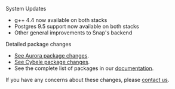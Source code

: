 System Updates

* g++ 4.4 now available on both stacks
* Postgres 9.5 support now available on both stacks
* Other general improvements to Snap's backend

Detailed package changes

* [See Aurora package changes](https://s3.amazonaws.com/whats-new-prod/assets/packages/centos/diff-1023-to-1027.html).
* [See Cybele package changes](https://s3.amazonaws.com/whats-new-prod/assets/packages/ubuntu/diff-1041-to-1046.html).
* See the complete list of packages in our [documentation](https://docs.snap-ci.com/the-ci-environment/complete-package-list/).

If you have any concerns about these changes, please [contact us](https://snap-ci.com/contact-us).
